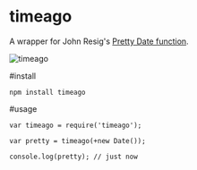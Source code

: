 # timeago

A wrapper for John Resig's [Pretty Date function](http://ejohn.org/blog/javascript-pretty-date/).

![timeago](http://i.imgur.com/W1Zwy.png)

#install

    npm install timeago

#usage

    var timeago = require('timeago');

    var pretty = timeago(+new Date());

    console.log(pretty); // just now
